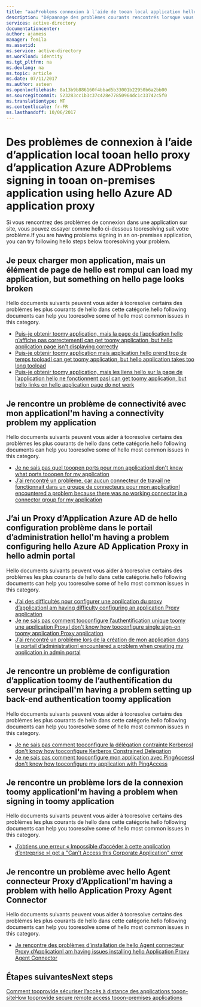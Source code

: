 ```yaml
---
title: "aaaProblems connexion à l’aide de tooan local application hello proxy d’application Azure AD | Documents Microsoft"
description: "Dépannage des problèmes courants rencontrés lorsque vous êtes toosign impossible dans une application locale de tooan intégrant à Azure AD à l’aide de hello Proxy d’Application Azure AD"
services: active-directory
documentationcenter: 
author: ajamess
manager: femila
ms.assetid: 
ms.service: active-directory
ms.workload: identity
ms.tgt_pltfrm: na
ms.devlang: na
ms.topic: article
ms.date: 07/11/2017
ms.author: asteen
ms.openlocfilehash: 8a13b9b886160f4bbad5b33001b22950b6a2bb00
ms.sourcegitcommit: 523283cc1b3c37c428e77850964dc1c33742c5f0
ms.translationtype: MT
ms.contentlocale: fr-FR
ms.lasthandoff: 10/06/2017
---
```

# <a name="problems-signing-in-tooan-on-premises-application-using-hello-azure-ad-application-proxy"></a><span data-ttu-id="fd5e7-103">Des problèmes de connexion à l’aide d’application local tooan hello proxy d’application Azure AD</span><span class="sxs-lookup"><span data-stu-id="fd5e7-103">Problems signing in tooan on-premises application using hello Azure AD application proxy</span></span>

<span data-ttu-id="fd5e7-104">Si vous rencontrez des problèmes de connexion dans une application sur site, vous pouvez essayer comme hello ci-dessous tooresolving suit votre problème.</span><span class="sxs-lookup"><span data-stu-id="fd5e7-104">If you are having problems signing in an on-premises application, you can try following hello steps below tooresolving your problem.</span></span>

## <a name="i-can-load-my-application-but-something-on-hello-page-looks-broken"></a><span data-ttu-id="fd5e7-105">Je peux charger mon application, mais un élément de page de hello est rompu</span><span class="sxs-lookup"><span data-stu-id="fd5e7-105">I can load my application, but something on hello page looks broken</span></span>

<span data-ttu-id="fd5e7-106">Hello documents suivants peuvent vous aider à tooresolve certains des problèmes les plus courants de hello dans cette catégorie.</span><span class="sxs-lookup"><span data-stu-id="fd5e7-106">hello following documents can help you tooresolve some of hello most common issues in this category.</span></span>

  * [<span data-ttu-id="fd5e7-107">Puis-je obtenir toomy application, mais la page de l’application hello n’affiche pas correctement</span><span class="sxs-lookup"><span data-stu-id="fd5e7-107">I can get toomy application, but hello application page isn't displaying correctly</span></span>](https://docs.microsoft.com/azure/active-directory/application-proxy-page-appearance-broken-problem/)
  * [<span data-ttu-id="fd5e7-108">Puis-je obtenir toomy application mais application hello prend trop de temps tooload</span><span class="sxs-lookup"><span data-stu-id="fd5e7-108">I can get toomy application, but hello application takes too long tooload</span></span>](https://docs.microsoft.com/azure/active-directory/application-proxy-page-load-speed-problem/)
  * [<span data-ttu-id="fd5e7-109">Puis-je obtenir toomy application, mais les liens hello sur la page de l’application hello ne fonctionnent pas</span><span class="sxs-lookup"><span data-stu-id="fd5e7-109">I can get toomy application, but hello links on hello application page do not work</span></span>](https://docs.microsoft.com/azure/active-directory/application-proxy-page-links-broken-problem/)

## <a name="im-having-a-connectivity-problem-my-application"></a><span data-ttu-id="fd5e7-110">Je rencontre un problème de connectivité avec mon application</span><span class="sxs-lookup"><span data-stu-id="fd5e7-110">I'm having a connectivity problem my application</span></span>
  <span data-ttu-id="fd5e7-111">Hello documents suivants peuvent vous aider à tooresolve certains des problèmes les plus courants de hello dans cette catégorie.</span><span class="sxs-lookup"><span data-stu-id="fd5e7-111">hello following documents can help you tooresolve some of hello most common issues in this category.</span></span>
  * [<span data-ttu-id="fd5e7-112">Je ne sais pas quel tooopen ports pour mon application</span><span class="sxs-lookup"><span data-stu-id="fd5e7-112">I don't know what ports tooopen for my application</span></span>](https://docs.microsoft.com/azure/active-directory/application-proxy-connectivity-ports-how-to/)
  * [<span data-ttu-id="fd5e7-113">J’ai rencontré un problème, car aucun connecteur de travail ne fonctionnait dans un groupe de connecteurs pour mon application</span><span class="sxs-lookup"><span data-stu-id="fd5e7-113">I encountered a problem because there was no working connector in a connector group for my application</span></span>](https://docs.microsoft.com/azure/active-directory/application-proxy-connectivity-no-working-connector/)

## <a name="im-having-a-problem-configuring-hello-azure-ad-application-proxy-in-hello-admin-portal"></a><span data-ttu-id="fd5e7-114">J’ai un Proxy d’Application Azure AD de hello configuration problème dans le portail d’administration hello</span><span class="sxs-lookup"><span data-stu-id="fd5e7-114">I'm having a problem configuring hello Azure AD Application Proxy in hello admin portal</span></span>
  <span data-ttu-id="fd5e7-115">Hello documents suivants peuvent vous aider à tooresolve certains des problèmes les plus courants de hello dans cette catégorie.</span><span class="sxs-lookup"><span data-stu-id="fd5e7-115">hello following documents can help you tooresolve some of hello most common issues in this category.</span></span>
  * [<span data-ttu-id="fd5e7-116">J’ai des difficultés pour configurer une application du proxy d’application</span><span class="sxs-lookup"><span data-stu-id="fd5e7-116">I am having difficulty configuring an application Proxy application</span></span>](https://docs.microsoft.com/azure/active-directory/application-proxy-config-how-to/)
  * [<span data-ttu-id="fd5e7-117">Je ne sais pas comment tooconfigure l’authentification unique toomy une application Proxy</span><span class="sxs-lookup"><span data-stu-id="fd5e7-117">I don't know how tooconfigure single sign-on toomy application Proxy application</span></span>](https://docs.microsoft.com/azure/active-directory/application-proxy-config-sso-how-to/)
  * [<span data-ttu-id="fd5e7-118">J’ai rencontré un problème lors de la création de mon application dans le portail d’administration</span><span class="sxs-lookup"><span data-stu-id="fd5e7-118">I encountered a problem when creating my application in admin portal</span></span>](https://docs.microsoft.com/azure/active-directory/application-proxy-config-problem/)

## <a name="im-having-a-problem-setting-up-back-end-authentication-toomy-application"></a><span data-ttu-id="fd5e7-119">Je rencontre un problème de configuration d’application toomy de l’authentification du serveur principal</span><span class="sxs-lookup"><span data-stu-id="fd5e7-119">I'm having a problem setting up back-end authentication toomy application</span></span>
  <span data-ttu-id="fd5e7-120">Hello documents suivants peuvent vous aider à tooresolve certains des problèmes les plus courants de hello dans cette catégorie.</span><span class="sxs-lookup"><span data-stu-id="fd5e7-120">hello following documents can help you tooresolve some of hello most common issues in this category.</span></span>
  * [<span data-ttu-id="fd5e7-121">Je ne sais pas comment tooconfigure la délégation contrainte Kerberos</span><span class="sxs-lookup"><span data-stu-id="fd5e7-121">I don't know how tooconfigure Kerberos Constrained Delegation</span></span>](https://docs.microsoft.com/azure/active-directory/application-proxy-back-end-kerberos-constrained-delegation-how-to/)
  * [<span data-ttu-id="fd5e7-122">Je ne sais pas comment tooconfigure mon application avec PingAccess</span><span class="sxs-lookup"><span data-stu-id="fd5e7-122">I don't know how tooconfigure my application with PingAccess</span></span>](https://docs.microsoft.com/azure/active-directory/application-proxy-back-end-ping-access-how-to/)

## <a name="im-having-a-problem-when-signing-in-toomy-application"></a><span data-ttu-id="fd5e7-123">Je rencontre un problème lors de la connexion toomy application</span><span class="sxs-lookup"><span data-stu-id="fd5e7-123">I'm having a problem when signing in toomy application</span></span>
  <span data-ttu-id="fd5e7-124">Hello documents suivants peuvent vous aider à tooresolve certains des problèmes les plus courants de hello dans cette catégorie.</span><span class="sxs-lookup"><span data-stu-id="fd5e7-124">hello following documents can help you tooresolve some of hello most common issues in this category.</span></span>
  * [<span data-ttu-id="fd5e7-125">J’obtiens une erreur « Impossible d’accéder à cette application d’entreprise »</span><span class="sxs-lookup"><span data-stu-id="fd5e7-125">I get a "Can't Access this Corporate Application" error</span></span>](https://docs.microsoft.com/azure/active-directory/application-proxy-sign-in-bad-gateway-timeout-error/)

## <a name="im-having-a-problem-with-hello-application-proxy-agent-connector"></a><span data-ttu-id="fd5e7-126">Je rencontre un problème avec hello Agent connecteur Proxy d’Application</span><span class="sxs-lookup"><span data-stu-id="fd5e7-126">I'm having a problem with hello Application Proxy Agent Connector</span></span>
  <span data-ttu-id="fd5e7-127">Hello documents suivants peuvent vous aider à tooresolve certains des problèmes les plus courants de hello dans cette catégorie.</span><span class="sxs-lookup"><span data-stu-id="fd5e7-127">hello following documents can help you tooresolve some of hello most common issues in this category.</span></span>
  * [<span data-ttu-id="fd5e7-128">Je rencontre des problèmes d’installation de hello Agent connecteur Proxy d’Application</span><span class="sxs-lookup"><span data-stu-id="fd5e7-128">I am having issues installing hello Application Proxy Agent Connector </span></span>](https://docs.microsoft.com/azure/active-directory/application-proxy-connector-installation-problem/)

## <a name="next-steps"></a><span data-ttu-id="fd5e7-129">Étapes suivantes</span><span class="sxs-lookup"><span data-stu-id="fd5e7-129">Next steps</span></span>
[<span data-ttu-id="fd5e7-130">Comment tooprovide sécuriser l’accès à distance des applications tooon-site</span><span class="sxs-lookup"><span data-stu-id="fd5e7-130">How tooprovide secure remote access tooon-premises applications</span></span>](active-directory-application-proxy-get-started.md)
